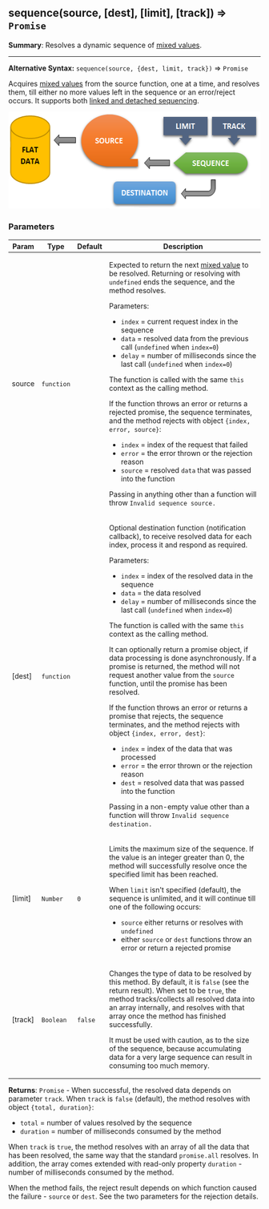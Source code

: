 <a name="sequence"></a>
## sequence(source, [dest], [limit], [track]) ⇒ <code>Promise</code>
**Summary**: Resolves a dynamic sequence of <a href="https://github.com/vitaly-t/spex/wiki/Mixed-Values">mixed values</a>.  

---
**Alternative Syntax:**
`sequence(source, {dest, limit, track})` &#8658; `Promise`

Acquires <a href="https://github.com/vitaly-t/spex/wiki/Mixed-Values">mixed values</a> from the source function, one at a time, and resolves them,
till either no more values left in the sequence or an error/reject occurs.
It supports both [linked and detached sequencing](../concept/sequencing.md).

<img src="../images/sequence.png" width="561px" height="193px" alt="sequence">

### Parameters
<table>
  <thead>
    <tr>
      <th>Param</th><th>Type</th><th>Default</th><th>Description</th>
    </tr>
  </thead>
  <tbody>
<tr>
    <td>source</td><td><code>function</code></td><td></td><td><p>Expected to return the next <a href="https://github.com/vitaly-t/spex/wiki/Mixed-Values">mixed value</a> to be resolved. Returning or resolving
with <code>undefined</code> ends the sequence, and the method resolves.</p>
<p>Parameters:</p>
<ul>
<li><code>index</code> = current request index in the sequence</li>
<li><code>data</code> = resolved data from the previous call (<code>undefined</code> when <code>index=0</code>)</li>
<li><code>delay</code> = number of milliseconds since the last call (<code>undefined</code> when <code>index=0</code>)</li>
</ul>
<p>The function is called with the same <code>this</code> context as the calling method.</p>
<p>If the function throws an error or returns a rejected promise, the sequence terminates,
and the method rejects with object <code>{index, error, source}</code>:</p>
<ul>
<li><code>index</code> = index of the request that failed</li>
<li><code>error</code> = the error thrown or the rejection reason</li>
<li><code>source</code> = resolved <code>data</code> that was passed into the function</li>
</ul>
<p>Passing in anything other than a function will throw <code>Invalid sequence source.</code></p>
</td>
    </tr><tr>
    <td>[dest]</td><td><code>function</code></td><td></td><td><p>Optional destination function (notification callback), to receive resolved data for each index,
process it and respond as required.</p>
<p>Parameters:</p>
<ul>
<li><code>index</code> = index of the resolved data in the sequence</li>
<li><code>data</code> = the data resolved</li>
<li><code>delay</code> = number of milliseconds since the last call (<code>undefined</code> when <code>index=0</code>)</li>
</ul>
<p>The function is called with the same <code>this</code> context as the calling method.</p>
<p>It can optionally return a promise object, if data processing is done asynchronously.
If a promise is returned, the method will not request another value from the <code>source</code> function,
until the promise has been resolved.</p>
<p>If the function throws an error or returns a promise that rejects, the sequence terminates,
and the method rejects with object <code>{index, error, dest}</code>:</p>
<ul>
<li><code>index</code> = index of the data that was processed</li>
<li><code>error</code> = the error thrown or the rejection reason</li>
<li><code>dest</code> = resolved data that was passed into the function</li>
</ul>
<p>Passing in a non-empty value other than a function will throw <code>Invalid sequence destination.</code></p>
</td>
    </tr><tr>
    <td>[limit]</td><td><code>Number</code></td><td><code>0</code></td><td><p>Limits the maximum size of the sequence. If the value is an integer greater than 0,
the method will successfully resolve once the specified limit has been reached.</p>
<p>When <code>limit</code> isn&#39;t specified (default), the sequence is unlimited, and it will continue
till one of the following occurs:</p>
<ul>
<li><code>source</code> either returns or resolves with <code>undefined</code></li>
<li>either <code>source</code> or <code>dest</code> functions throw an error or return a rejected promise</li>
</ul>
</td>
    </tr><tr>
    <td>[track]</td><td><code>Boolean</code></td><td><code>false</code></td><td><p>Changes the type of data to be resolved by this method. By default, it is <code>false</code>
(see the return result). When set to be <code>true</code>, the method tracks/collects all resolved data
into an array internally, and resolves with that array once the method has finished successfully.</p>
<p>It must be used with caution, as to the size of the sequence, because accumulating data for
a very large sequence can result in consuming too much memory.</p>
</td>
    </tr>  </tbody>
</table>

**Returns**: <code>Promise</code> - When successful, the resolved data depends on parameter `track`. When `track` is `false`
(default), the method resolves with object `{total, duration}`:
 - `total` = number of values resolved by the sequence
 - `duration` = number of milliseconds consumed by the method

When `track` is `true`, the method resolves with an array of all the data that has been resolved,
the same way that the standard `promise.all` resolves. In addition, the array comes extended with
read-only property `duration` - number of milliseconds consumed by the method.

When the method fails, the reject result depends on which function caused the failure - `source`
or `dest`. See the two parameters for the rejection details.  
